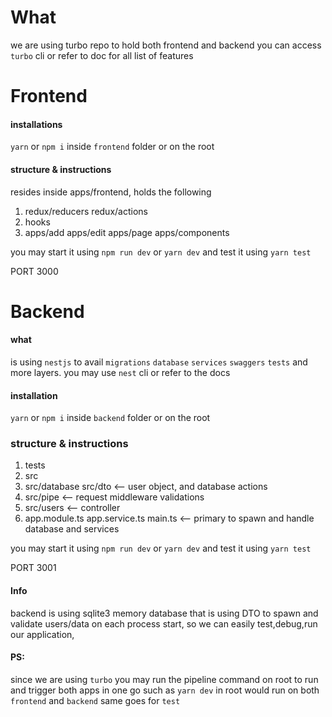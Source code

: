 # What

we are using turbo repo to hold both frontend and backend you can access
`turbo` cli or refer to doc for all list of features 


# Frontend 
#### installations
`yarn` or `npm i` inside `frontend` folder or on the root 

#### structure & instructions
resides inside apps/frontend, holds the following
1. redux/reducers redux/actions
2. hooks 
3. apps/add apps/edit apps/page apps/components 

you may start it using `npm run dev` or `yarn dev`
and test it using `yarn test`

PORT 3000
# Backend 

#### what
is using `nestjs` to avail `migrations` `database` `services` `swaggers` `tests` and more layers. you may use `nest` cli or refer to the docs
#### installation
`yarn` or `npm i` inside `backend` folder or on the root 

### structure & instructions 

1. tests 
2. src
3. src/database src/dto <-- user object, and database actions 
4. src/pipe <-- request middleware validations
5. src/users <-- controller
6. app.module.ts app.service.ts main.ts <-- primary to spawn and handle database and services

you may start it using `npm run dev` or `yarn dev`
and test it using `yarn test`

PORT 3001

#### Info 

backend is using sqlite3 memory database that is using DTO to spawn and validate
users/data on each process start, so we can easily test,debug,run our application, 


#### PS: 

since we are using `turbo`
you may run the pipeline command on root to run and trigger both apps in one go 
such as `yarn dev` in root would run on both `frontend` and `backend`
same goes for `test`